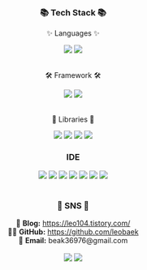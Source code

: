 <div align=center>
	<h3>📚 Tech Stack 📚</h3>
	<p>✨ Languages ✨</p>
</div>
<div align="center">
	<img src="https://img.shields.io/badge/Java-007396?style=flat&logo=Java&logoColor=white" />
	<img src="https://img.shields.io/badge/Python-3776AB?style=flat&logo=Python&logoColor=white" />
</div>
<br>
<div align=center>
	<p>🛠 Framework 🛠</p>
</div>
<div align=center>
	<img src="https://img.shields.io/badge/Flask-000000?style=flat&logo=Flask&logoColor=white" />
	<img src="https://img.shields.io/badge/Serverless-FD5750?style=flat&logo=Serverless&logoColor=white" />
</div>
<br>
<div align=center>
	<p>🎨 Libraries 🎨</p>
</div>
<div align=center>
	<img src="https://img.shields.io/badge/NumPy-013243?style=flat-square&logo=NumPy&logoColor=white"/> 
	<img src="https://img.shields.io/badge/pandas-150458?style=flat-square&logo=pandas&logoColor=white"/> 
	<img src="https://img.shields.io/badge/Streamlit-FF4B4B?style=flat-square&logo=Streamlit&logoColor=white"/> 
	<img src="https://img.shields.io/badge/scikit-learn-F7931E?style=flat-square&logo=scikit-learn&logoColor=white"/> 
</div>
<div align=center>
	<h3>IDE</h3>
</div>
<div align=center>
	<img src="https://img.shields.io/badge/Jupyter-F37626?style=flat-square&logo=Jupyter&logoColor=white"/> 
	<img src="https://img.shields.io/badge/Visual Studio Code-007ACC?style=flat-square&logo=Visual Studio Code&logoColor=white"/>  
	<img src="https://img.shields.io/badge/MySQL-4479A1?style=flat-square&logo=MySQL&logoColor=white"/> 
	<img src="https://img.shields.io/badge/GoogleColab-F9AB00?style=flat-square&logo=GoogleColab&logoColor=white"/> 
	<img src="https://img.shields.io/badge/Postman-FF6C37?style=flat-square&logo=Postman&logoColor=white"/> 
	<img src="https://img.shields.io/badge/Eclipse IDE-2C2255?style=flat-square&logo=Eclipse IDE&logoColor=white"/>
	<img src="https://img.shields.io/badge/Android Studio-3DDC84?style=flat-square&logo=Android Studio&logoColor=white"/>
</div>
<br>
<div align=center>
	<h3>🎨 SNS  🎨</h3>
<div align=center>
	🔗 <b>Blog:</b> <a href="https://leo104.tistory.com/">https://leo104.tistory.com/</a><br>
	👨‍💻 <b>GitHub:</b> <a href="https://github.com/leobaek">https://github.com/leobaek</a><br>
	📧 <b>Email:</b> beak36976@gmail.com<br>
</div>
<div align=center>
	<br>
	<img src="https://github-readme-stats.vercel.app/api/top-langs/?username=leobaek&layout=compact">
	<img src="https://github-readme-stats.vercel.app/api?username=leobaek&show_icons=true">
	<br>
</div>
